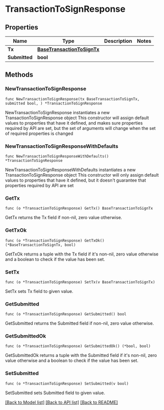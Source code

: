 # TransactionToSignResponse

## Properties

Name | Type | Description | Notes
------------ | ------------- | ------------- | -------------
**Tx** | [**BaseTransactionToSignTx**](BaseTransactionToSignTx.md) |  | 
**Submitted** | **bool** |  | 

## Methods

### NewTransactionToSignResponse

`func NewTransactionToSignResponse(tx BaseTransactionToSignTx, submitted bool, ) *TransactionToSignResponse`

NewTransactionToSignResponse instantiates a new TransactionToSignResponse object
This constructor will assign default values to properties that have it defined,
and makes sure properties required by API are set, but the set of arguments
will change when the set of required properties is changed

### NewTransactionToSignResponseWithDefaults

`func NewTransactionToSignResponseWithDefaults() *TransactionToSignResponse`

NewTransactionToSignResponseWithDefaults instantiates a new TransactionToSignResponse object
This constructor will only assign default values to properties that have it defined,
but it doesn't guarantee that properties required by API are set

### GetTx

`func (o *TransactionToSignResponse) GetTx() BaseTransactionToSignTx`

GetTx returns the Tx field if non-nil, zero value otherwise.

### GetTxOk

`func (o *TransactionToSignResponse) GetTxOk() (*BaseTransactionToSignTx, bool)`

GetTxOk returns a tuple with the Tx field if it's non-nil, zero value otherwise
and a boolean to check if the value has been set.

### SetTx

`func (o *TransactionToSignResponse) SetTx(v BaseTransactionToSignTx)`

SetTx sets Tx field to given value.


### GetSubmitted

`func (o *TransactionToSignResponse) GetSubmitted() bool`

GetSubmitted returns the Submitted field if non-nil, zero value otherwise.

### GetSubmittedOk

`func (o *TransactionToSignResponse) GetSubmittedOk() (*bool, bool)`

GetSubmittedOk returns a tuple with the Submitted field if it's non-nil, zero value otherwise
and a boolean to check if the value has been set.

### SetSubmitted

`func (o *TransactionToSignResponse) SetSubmitted(v bool)`

SetSubmitted sets Submitted field to given value.



[[Back to Model list]](../README.md#documentation-for-models) [[Back to API list]](../README.md#documentation-for-api-endpoints) [[Back to README]](../README.md)


